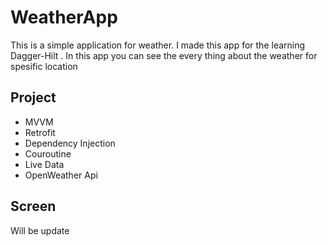 # WeatherApp
This is a simple application for weather. I made this app for the learning Dagger-Hilt . In this app you can see the every thing about the weather for spesific location 

## Project
- MVVM
- Retrofit
- Dependency Injection
- Couroutine
- Live Data
- OpenWeather Api


## Screen
Will be update

